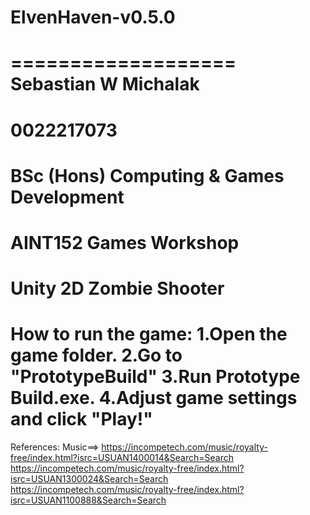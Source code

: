 # ElvenHaven-v0.5.0
===================
Sebastian W Michalak
===================
0022217073
===================
BSc (Hons) Computing & Games Development
===================
AINT152 Games Workshop
===================
Unity 2D Zombie Shooter
===================
How to run the game:
1.Open the game folder.
2.Go to "PrototypeBuild"
3.Run Prototype Build.exe.
4.Adjust game settings and click "Play!"
====================
References:
Music==>
https://incompetech.com/music/royalty-free/index.html?isrc=USUAN1400014&Search=Search
https://incompetech.com/music/royalty-free/index.html?isrc=USUAN1300024&Search=Search
https://incompetech.com/music/royalty-free/index.html?isrc=USUAN1100888&Search=Search
